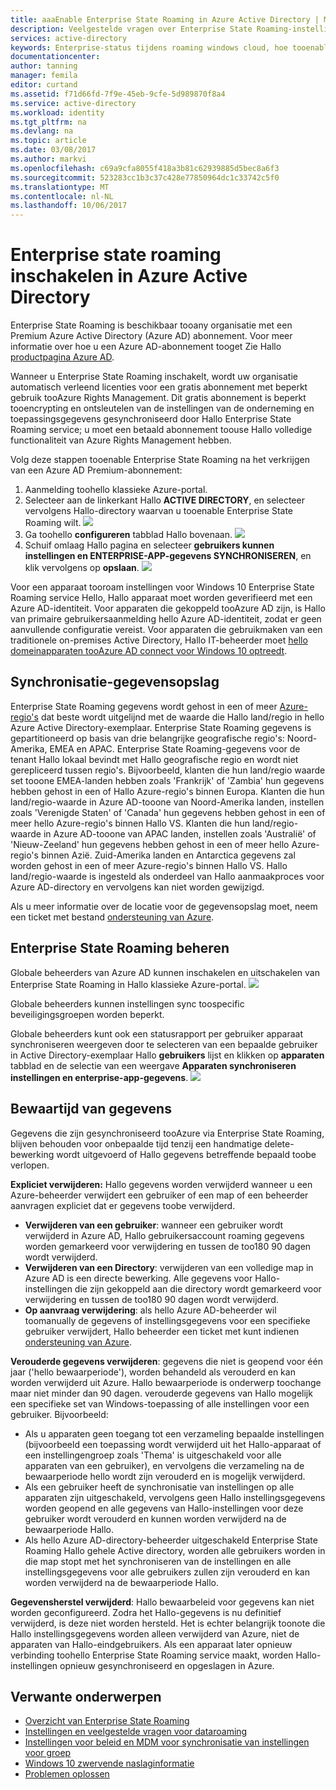 ```yaml
---
title: aaaEnable Enterprise State Roaming in Azure Active Directory | Microsoft Docs
description: Veelgestelde vragen over Enterprise State Roaming-instellingen in Windows-apparaten. Enterprise State Roaming biedt gebruikers een uniforme ervaring via hun Windows-apparaten en minder Hallo tijd die nodig zijn voor het configureren van een nieuw apparaat.
services: active-directory
keywords: Enterprise-status tijdens roaming windows cloud, hoe tooenable enterprise state roaming
documentationcenter: 
author: tanning
manager: femila
editor: curtand
ms.assetid: f71d66fd-7f9e-45eb-9cfe-5d989870f8a4
ms.service: active-directory
ms.workload: identity
ms.tgt_pltfrm: na
ms.devlang: na
ms.topic: article
ms.date: 03/08/2017
ms.author: markvi
ms.openlocfilehash: c69a9cfa8055f418a3b81c62939885d5bec8a6f3
ms.sourcegitcommit: 523283cc1b3c37c428e77850964dc1c33742c5f0
ms.translationtype: MT
ms.contentlocale: nl-NL
ms.lasthandoff: 10/06/2017
---
```

# <a name="enable-enterprise-state-roaming-in-azure-active-directory"></a>Enterprise state roaming inschakelen in Azure Active Directory
Enterprise State Roaming is beschikbaar tooany organisatie met een Premium Azure Active Directory (Azure AD) abonnement. Voor meer informatie over hoe u een Azure AD-abonnement tooget Zie Hallo [productpagina Azure AD](https://azure.microsoft.com/services/active-directory).

Wanneer u Enterprise State Roaming inschakelt, wordt uw organisatie automatisch verleend licenties voor een gratis abonnement met beperkt gebruik tooAzure Rights Management. Dit gratis abonnement is beperkt tooencrypting en ontsleutelen van de instellingen van de onderneming en toepassingsgegevens gesynchroniseerd door Hallo Enterprise State Roaming service; u moet een betaald abonnement toouse Hallo volledige functionaliteit van Azure Rights Management hebben.

Volg deze stappen tooenable Enterprise State Roaming na het verkrijgen van een Azure AD Premium-abonnement:

1. Aanmelding toohello klassieke Azure-portal.
2. Selecteer aan de linkerkant Hallo **ACTIVE DIRECTORY**, en selecteer vervolgens Hallo-directory waarvan u tooenable Enterprise State Roaming wilt.
   ![](./media/active-directory-enterprise-state-roaming/active-directory-enterprise-state-roaming.png)
3. Ga toohello **configureren** tabblad Hallo bovenaan.
   ![](./media/active-directory-enterprise-state-roaming/active-directory-enterprise-state-roaming-configure.png)
4. Schuif omlaag Hallo pagina en selecteer **gebruikers kunnen instellingen en ENTERPRISE-APP-gegevens SYNCHRONISEREN**, en klik vervolgens op **opslaan**.
   ![](./media/active-directory-enterprise-state-roaming/active-directory-enterprise-state-roaming-select-all-sync-settings.png)

Voor een apparaat tooroam instellingen voor Windows 10 Enterprise State Roaming service Hello, Hallo apparaat moet worden geverifieerd met een Azure AD-identiteit. Voor apparaten die gekoppeld tooAzure AD zijn, is Hallo van primaire gebruikersaanmelding hello Azure AD-identiteit, zodat er geen aanvullende configuratie vereist. Voor apparaten die gebruikmaken van een traditionele on-premises Active Directory, Hallo IT-beheerder moet [hello domeinapparaten tooAzure AD connect voor Windows 10 optreedt](active-directory-azureadjoin-devices-group-policy.md).

## <a name="sync-data-storage"></a>Synchronisatie-gegevensopslag
Enterprise State Roaming gegevens wordt gehost in een of meer [Azure-regio's](https://azure.microsoft.com/regions/) dat beste wordt uitgelijnd met de waarde die Hallo land/regio in hello Azure Active Directory-exemplaar. Enterprise State Roaming gegevens is gepartitioneerd op basis van drie belangrijke geografische regio's: Noord-Amerika, EMEA en APAC. Enterprise State Roaming-gegevens voor de tenant Hallo lokaal bevindt met Hallo geografische regio en wordt niet gerepliceerd tussen regio's.  Bijvoorbeeld, klanten die hun land/regio waarde set tooone EMEA-landen hebben zoals 'Frankrijk' of 'Zambia' hun gegevens hebben gehost in een of Hallo Azure-regio's binnen Europa.  Klanten die hun land/regio-waarde in Azure AD-tooone van Noord-Amerika landen, instellen zoals 'Verenigde Staten' of 'Canada' hun gegevens hebben gehost in een of meer hello Azure-regio's binnen Hallo VS.  Klanten die hun land/regio-waarde in Azure AD-tooone van APAC landen, instellen zoals 'Australië' of 'Nieuw-Zeeland' hun gegevens hebben gehost in een of meer hello Azure-regio's binnen Azië.  Zuid-Amerika landen en Antarctica gegevens zal worden gehost in een of meer Azure-regio's binnen Hallo VS.  Hallo land/regio-waarde is ingesteld als onderdeel van Hallo aanmaakproces voor Azure AD-directory en vervolgens kan niet worden gewijzigd. 

Als u meer informatie over de locatie voor de gegevensopslag moet, neem een ticket met bestand [ondersteuning van Azure](https://azure.microsoft.com/support/options/).

## <a name="manage-enterprise-state-roaming"></a>Enterprise State Roaming beheren
Globale beheerders van Azure AD kunnen inschakelen en uitschakelen van Enterprise State Roaming in Hallo klassieke Azure-portal.
![](./media/active-directory-enterprise-state-roaming/active-directory-enterprise-state-roaming-manage.png)

Globale beheerders kunnen instellingen sync toospecific beveiligingsgroepen worden beperkt.

Globale beheerders kunt ook een statusrapport per gebruiker apparaat synchroniseren weergeven door te selecteren van een bepaalde gebruiker in Active Directory-exemplaar Hallo **gebruikers** lijst en klikken op **apparaten** tabblad en de selectie van een weergave **Apparaten synchroniseren instellingen en enterprise-app-gegevens**.
![](./media/active-directory-enterprise-state-roaming/active-directory-enterprise-state-roaming-device-sync-settings.png)

## <a name="data-retention"></a>Bewaartijd van gegevens
Gegevens die zijn gesynchroniseerd tooAzure via Enterprise State Roaming, blijven behouden voor onbepaalde tijd tenzij een handmatige delete-bewerking wordt uitgevoerd of Hallo gegevens betreffende bepaald toobe verlopen. 

**Expliciet verwijderen:** Hallo gegevens worden verwijderd wanneer u een Azure-beheerder verwijdert een gebruiker of een map of een beheerder aanvragen expliciet dat er gegevens toobe verwijderd.

* **Verwijderen van een gebruiker**: wanneer een gebruiker wordt verwijderd in Azure AD, Hallo gebruikersaccount roaming gegevens worden gemarkeerd voor verwijdering en tussen de too180 90 dagen wordt verwijderd. 
* **Verwijderen van een Directory**: verwijderen van een volledige map in Azure AD is een directe bewerking. Alle gegevens voor Hallo-instellingen die zijn gekoppeld aan die directory wordt gemarkeerd voor verwijdering en tussen de too180 90 dagen wordt verwijderd. 
* **Op aanvraag verwijdering**: als hello Azure AD-beheerder wil toomanually de gegevens of instellingsgegevens voor een specifieke gebruiker verwijdert, Hallo beheerder een ticket met kunt indienen [ondersteuning van Azure](https://azure.microsoft.com/support/). 

**Verouderde gegevens verwijderen**: gegevens die niet is geopend voor één jaar ('hello bewaarperiode'), worden behandeld als verouderd en kan worden verwijderd uit Azure. Hallo bewaarperiode is onderwerp toochange maar niet minder dan 90 dagen. verouderde gegevens van Hallo mogelijk een specifieke set van Windows-toepassing of alle instellingen voor een gebruiker. Bijvoorbeeld:

* Als u apparaten geen toegang tot een verzameling bepaalde instellingen (bijvoorbeeld een toepassing wordt verwijderd uit het Hallo-apparaat of een instellingengroep zoals 'Thema' is uitgeschakeld voor alle apparaten van een gebruiker), en vervolgens die verzameling na de bewaarperiode hello wordt zijn verouderd en is mogelijk verwijderd. 
* Als een gebruiker heeft de synchronisatie van instellingen op alle apparaten zijn uitgeschakeld, vervolgens geen Hallo instellingsgegevens worden geopend en alle gegevens van Hallo-instellingen voor deze gebruiker wordt verouderd en kunnen worden verwijderd na de bewaarperiode Hallo. 
* Als hello Azure AD-directory-beheerder uitgeschakeld Enterprise State Roaming Hallo gehele Active directory, worden alle gebruikers worden in die map stopt met het synchroniseren van de instellingen en alle instellingsgegevens voor alle gebruikers zullen zijn verouderd en kan worden verwijderd na de bewaarperiode Hallo. 

**Gegevensherstel verwijderd**: Hallo bewaarbeleid voor gegevens kan niet worden geconfigureerd. Zodra het Hallo-gegevens is nu definitief verwijderd, is deze niet worden hersteld. Het is echter belangrijk toonote die Hallo instellingsgegevens worden alleen verwijderd van Azure, niet de apparaten van Hallo-eindgebruikers. Als een apparaat later opnieuw verbinding toohello Enterprise State Roaming service maakt, worden Hallo-instellingen opnieuw gesynchroniseerd en opgeslagen in Azure.

## <a name="related-topics"></a>Verwante onderwerpen
* [Overzicht van Enterprise State Roaming](active-directory-windows-enterprise-state-roaming-overview.md)
* [Instellingen en veelgestelde vragen voor dataroaming](active-directory-windows-enterprise-state-roaming-faqs.md)
* [Instellingen voor beleid en MDM voor synchronisatie van instellingen voor groep](active-directory-windows-enterprise-state-roaming-group-policy-settings.md)
* [Windows 10 zwervende naslaginformatie](active-directory-windows-enterprise-state-roaming-windows-settings-reference.md)
* [Problemen oplossen](active-directory-windows-enterprise-state-roaming-troubleshooting.md)
